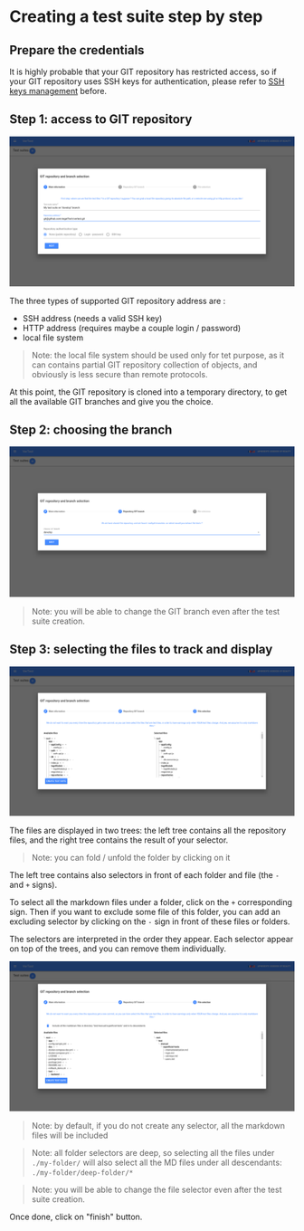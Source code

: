 # Creating a test suite step by step

## Prepare the credentials

It is highly probable that your GIT repository has restricted access, so if your GIT repository uses
SSH keys for authentication, please refer to [SSH keys management](manage-ssh-keys.md) before.

## Step 1: access to GIT repository

![Access to the repository](../assets/create-test-suite-step1-en.png)

The three types of supported GIT repository address are :

* SSH address (needs a valid SSH key)
* HTTP address (requires maybe a couple login / password)
* local file system

> Note: the local file system should be used only for tet purpose, as it can contains partial
> GIT repository collection of objects, and obviously is less secure than remote protocols.

At this point, the GIT repository is cloned into a temporary directory, to get all the
available GIT branches and give you the choice.

## Step 2: choosing the branch

![Choosing the branch](../assets/create-test-suite-step2-en.png)

> Note: you will be able to change the GIT branch even after the test suite creation.

## Step 3: selecting the files to track and display

![select files](../assets/create-test-suite-step3-1-en.png)

The files are displayed in two trees: the left tree contains all the repository files, and the right
tree contains the result of your selector.

> Note: you can fold / unfold the folder by clicking on it

The left tree contains also selectors in front of each folder and file (the `-` and `+` signs).

To select all the markdown files under a folder, click on the `+` corresponding sign.
Then if you want to exclude some file of this folder, you can add an excluding selector by clicking
on the `-` sign in front of these files or folders.

The selectors are interpreted in the order they appear. Each selector appear on top of the trees, and 
you can remove them individually.

![selectors modification](../assets/create-test-suite-step3-2-en.png)

> Note: by default, if you do not create any selector, all the markdown files will be included

> Note: all folder selectors are deep, so selecting all the files under `./my-folder/` will also
> select all the MD files under all descendants: `./my-folder/deep-folder/*`

> Note: you will be able to change the file selector even after the test suite creation.

Once done, click on "finish" button.
